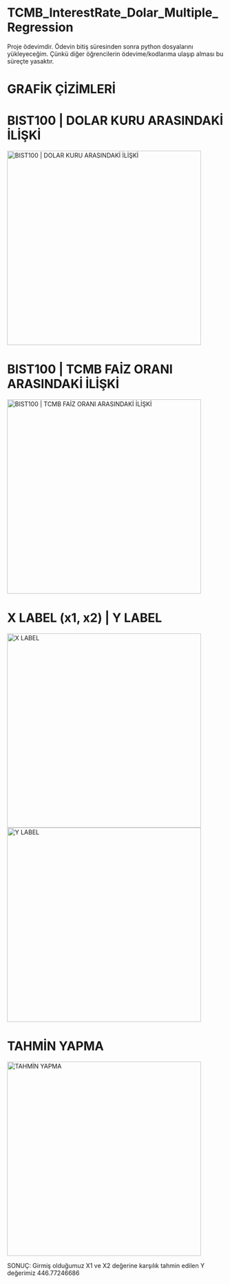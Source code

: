 # TCMB_InterestRate_Dolar_Multiple_Regression

Proje ödevimdir. Ödevin bitiş süresinden sonra python dosyalarını yükleyeceğim. Çünkü diğer öğrencilerin ödevime/kodlarıma ulaşıp alması bu süreçte yasaktır.

# GRAFİK ÇİZİMLERİ
# BIST100 | DOLAR KURU ARASINDAKİ İLİŞKİ
<p align="left">
  <img src="https://user-images.githubusercontent.com/91004987/173177760-78953196-58f8-4895-8d2c-a589e93d5b97.png" width="450" title=" BIST100 | DOLAR KURU ARASINDAKİ İLİŞKİ">
</p>

# BIST100 | TCMB FAİZ ORANI ARASINDAKİ İLİŞKİ
<p align="left">
  <img src="https://user-images.githubusercontent.com/91004987/173177771-8e297f8a-3edb-4d55-90c6-d54d110c9969.png" width="450" title="BIST100 | TCMB FAİZ ORANI ARASINDAKİ İLİŞKİ">
</p>


# X LABEL (x1, x2) | Y LABEL
<p align="left">
  <img src="https://user-images.githubusercontent.com/91004987/173177799-2f2c6e81-8b81-4131-baca-ce6f8c52ab8a.png" width="450" title="X LABEL"> <img src="https://user-images.githubusercontent.com/91004987/173177805-9d31030f-ad39-472e-88a5-69fcb756325a.png" width="450" title="Y LABEL">
</p>

# TAHMİN YAPMA
<p align="left">
  <img src="https://user-images.githubusercontent.com/91004987/173178323-a9037ea5-4773-4def-9796-505ad90a576b.png" width="450" title="TAHMİN YAPMA">
</p>

SONUÇ: Girmiş olduğumuz X1 ve X2 değerine karşılık tahmin edilen Y değerimiz 446.77246686
